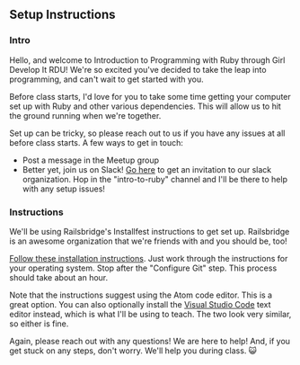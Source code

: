 ## Setup Instructions

### Intro

Hello, and welcome to Introduction to Programming with Ruby through Girl Develop It RDU! We're so excited you've decided to take the leap into programming, and can't wait to get started with you.

Before class starts, I'd love for you to take some time getting your computer set up with Ruby and other various dependencies. This will allow us to hit the ground running when we're together.

Set up can be tricky, so please reach out to us if you have any issues at all before class starts. A few ways to get in touch:
* Post a message in the Meetup group
* Better yet, join us on Slack! [Go here](https://gdirdu-slack-invite.herokuapp.com/) to get an invitation to our slack organization. Hop in the "intro-to-ruby" channel and I'll be there to help with any setup issues!

### Instructions

We'll be using Railsbridge's Installfest instructions to get set up. Railsbridge is an awesome organization that we're friends with and you should be, too!

[Follow these installation instructions](http://docs.railsbridge.org/installfest/). Just work through the instructions for your operating system. Stop after the "Configure Git" step. This process should take about an hour.

Note that the instructions suggest using the Atom code editor. This is a great option. You can also optionally install the [Visual Studio Code](https://code.visualstudio.com/) text editor instead, which is what I'll be using to teach. The two look very similar, so either is fine.

Again, please reach out with any questions! We are here to help! And, if you get stuck on any steps, don't worry. We'll help you during class. :smiley_cat:

